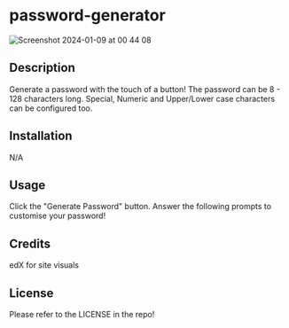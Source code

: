 # password-generator

![Screenshot 2024-01-09 at 00 44 08](https://github.com/AlexaL-P/password-generator/assets/149946677/7de552cb-6e51-4b99-b8b8-dcc519b8ba0c)


## Description

Generate a password with the touch of a button!
The password can be 8 - 128 characters long.
Special, Numeric and Upper/Lower case characters can be configured too.

## Installation

N/A

## Usage

Click the "Generate Password" button.
Answer the following prompts to customise your password!

## Credits

edX for site visuals

## License

Please refer to the LICENSE in the repo!
